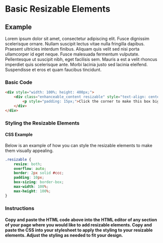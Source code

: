 # Basic Resizable Elements

## Example

Lorem ipsum dolor sit amet, consectetur adipiscing elit. Fusce dignissim scelerisque ornare. Nullam suscipit lectus vitae nulla fringilla dapibus. Praesent ultricies interdum finibus. Aliquam quis velit sed nisi porta ullamcorper id eget neque. Fusce malesuada fermentum vulputate. Pellentesque ut suscipit nibh, eget facilisis sem. Mauris a est a velit rhoncus imperdiet quis scelerisque ante. Morbi lacinia justo sed lacinia eleifend. Suspendisse et eros et quam faucibus tincidunt.

### Basic Code

```html
<div style="width: 100%; height: 400px;">
    <div class="enhanceable_content resizable" style="text-align: center; background-color: #68838b; color: #ffffff; width: 400px; height: 50px;">
        <p style="padding: 15px;">Click the corner to make this box bigger or smaller</p>
    </div>
</div>
```

### Styling the Resizable Elements
#### CSS Example

Below is an example of how you can style the resizable elements to make them visually appealing.

```css
.resizable {
    resize: both;
    overflow: auto;
    border: 2px solid #ccc;
    padding: 10px;
    box-sizing: border-box;
    max-width: 100%;
    max-height: 100%;
}
```
### Instructions
#### Copy and paste the HTML code above into the HTML editor of any section of your page where you would like to add resizable elements. Copy and paste the CSS into your stylesheet to apply the styling to your resizable elements. Adjust the styling as needed to fit your design.

